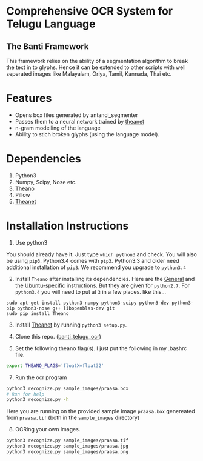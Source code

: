 # Comprehensive OCR System for Telugu Language
## The Banti Framework

This framework relies on the ability of a segmentation algorithm to break the
text in to glyphs. Hence it can be extended to other scripts with well 
seperated images like Malayalam, Oriya, Tamil, Kannada, Thai etc.

# Features
+ Opens box files generated by antanci_segmenter
+ Passes them to a neural network trained by [theanet](https://github.com/rakeshvar/theanet)
+ n-gram modelling of the language
+ Ability to stich broken glyphs (using the language model).

# Dependencies
1. Python3
1. Numpy, Scipy, Nose etc.
1. [Theano](https://github.com/Theano/Theano)
1. Pillow
1. [Theanet](https://github.com/rakeshvar/theanet)

# Installation Instructions

1. Use python3

  You should already have it. Just type `which python3` and  check. You will also be using `pip3`. Python3.4 comes with `pip3`. Python3.3 and older need additional installation of `pip3`. We recommend you upgrade to `python3.4`

2. Install `Theano` after installing its dependencies. Here are the [General](http://deeplearning.net/software/theano/install.html) and  the 
[Ubuntu-specific](http://deeplearning.net/software/theano/install_ubuntu.html#install-ubuntu) instructions. But they are given for `python2.7`. For `python3.4` you will need to put at `3` in a few places. like this...
  ```
  sudo apt-get install python3-numpy python3-scipy python3-dev python3-pip python3-nose g++ libopenblas-dev git
  sudo pip install Theano
  ```

3. Install [Theanet](https://github.com/rakeshvar/theanet) by running `python3 setup.py`.

4. Clone this repo. ([banti_telugu_ocr](https://github.com/TeluguOCR/banti_telugu_ocr))

5. Set the following theano flag(s). I just put the following in my .bashrc file.
  ```sh
  export THEANO_FLAGS='floatX=float32'
  ```

7. Run the ocr program 
  ```sh
  python3 recognize.py sample_images/praasa.box 
  # Run for help
  python3 recognize.py -h
  ```
  
  Here you are running on the provided sample image `praasa.box` genereated from `praasa.tif` (both in the `sample_images` directory)

8. OCRing your own images.
  ```sh
  python3 recognize.py sample_images/praasa.tif
  python3 recognize.py sample_images/praasa.jpg
  python3 recognize.py sample_images/praasa.png
  ```
